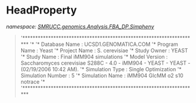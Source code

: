 ﻿# HeadProperty
_namespace: [SMRUCC.genomics.Analysis.FBA_DP.Simpheny](./index.md)_



> 
>  '********************************************************************
>  '*
>  '* Database Name     : UCSD1.GENOMATICA.COM
>  '* Program Name      : Yeast
>  '* Project Name      : S. cerevisiae
>  '* Study Owner       : YEAST
>  '* Study Name        : Final iMM904 simulations
>  '* Model Version     : Saccharomyces cerevisiae S288C - 4.0 - iMM904 - YEAST - YEAST - (02/19/2006 10:42 AM).
>  '* Simulation Type   : Single Optimization
>  '* Simulation Number : 5
>  '* Simulation Name   : iMM904 GlcMM o2 s10 notrace
>  '*
>  '********************************************************************
>  



